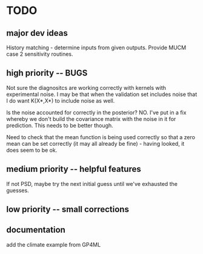 # TODO

## major dev ideas
History matching - determine inputs from given outputs.
Provide MUCM case 2 sensitivity routines.

## high priority -- BUGS
Not sure the diagnositcs are working correctly with kernels with experimental noise. I may be that when the validation set includes noise that I do want K(X*,X*) to include noise as well.

Is the noise accounted for correctly in the posterior? NO. I've put in a fix whereby we don't build the covariance matrix with the noise in it for prediction. This needs to be better though.

Need to check that the mean function is being used correctly so that a zero mean can be set correctly (it may all already be fine) - having looked, it does seem to be ok.

## medium priority -- helpful features
If not PSD, maybe try the next initial guess until we've exhausted the guesses.

## low priority -- small corrections

## documentation
add the climate example from GP4ML
